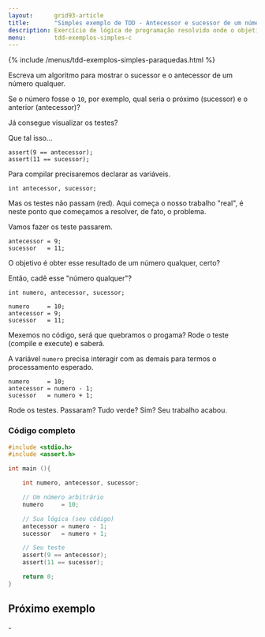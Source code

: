 ```yaml
---
layout:      grid93-article
title:       "Simples exemplo de TDD - Antecessor e sucessor de um número qualquer"
description: Exercício de lógica de programação resolvido onde o objetivo é calcular o sucessor e o antecessor de um número qualquer.
menu:        tdd-exemplos-simples-c
---
```


{% include /menus/tdd-exemplos-simples-paraquedas.html %}

Escreva um algoritmo para mostrar o sucessor e o antecessor de um número qualquer.

Se o número fosse o `10`, por exemplo, qual seria o próximo (sucessor) e o anterior (antecessor)?

Já consegue visualizar os testes?

Que tal isso...

    assert(9 == antecessor);
    assert(11 == sucessor);


Para compilar precisaremos declarar as variáveis.

	int antecessor, sucessor;

Mas os testes não passam (red). Aqui começa o nosso trabalho "real", é neste ponto que começamos a resolver, de fato,
o problema.

Vamos fazer os teste passarem.

	antecessor = 9;
	sucessor   = 11;

O objetivo é obter esse resultado de um número qualquer, certo?

Então, cadê esse "número qualquer"?

	int numero, antecessor, sucessor;

	numero     = 10;
	antecessor = 9;
	sucessor   = 11;

Mexemos no código, será que quebramos o progama? Rode o teste (compile e execute) e saberá.

A variável `numero` precisa interagir com as demais para termos o processamento esperado.

	numero     = 10;
	antecessor = numero - 1;
	sucessor   = numero + 1;

Rode os testes. Passaram? Tudo verde? Sim? Seu trabalho acabou.


### Código completo

```c
#include <stdio.h>
#include <assert.h>

int main (){

    int numero, antecessor, sucessor;

    // Um número arbitrário
    numero     = 10;

    // Sua lógica (seu código)
    antecessor = numero - 1;
    sucessor   = numero + 1;

    // Seu teste
    assert(9 == antecessor);
    assert(11 == sucessor);

    return 0;
}
```


Próximo exemplo
---

-[]()
